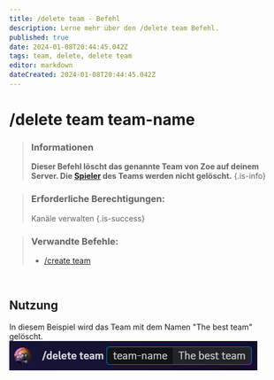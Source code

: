 ```yaml
---
title: /delete team - Befehl
description: Lerne mehr über den /delete team Befehl.
published: true
date: 2024-01-08T20:44:45.042Z
tags: team, delete, delete team
editor: markdown
dateCreated: 2024-01-08T20:44:45.042Z
---
```


# /delete team team-name

>### Informationen
>**Dieser Befehl löscht das genannte Team von Zoe auf deinem Server. Die [Spieler](/en/terms/player) des Teams werden nicht gelöscht.**
>{.is-info}

>### Erforderliche Berechtigungen: 
>Kanäle verwalten
>{.is-success}

>### Verwandte Befehle:
>- [/create team](/de/befehle/erstellen/team/)

<br>

## Nutzung
In diesem Beispiel wird das Team mit dem Namen "The best team" gelöscht.
![en_delete_team.png](/en_/en_delete_team.png)